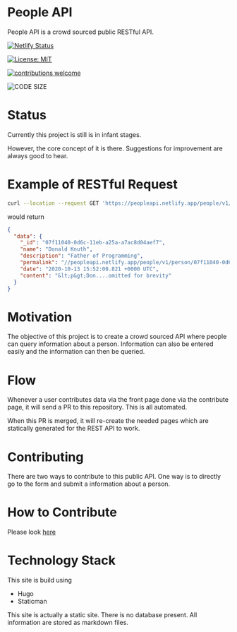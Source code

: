 
# People API

People API is a crowd sourced public RESTful API.

[![Netlify Status](https://img.shields.io/netlify/ca645974-c638-4ce7-8094-0dd7a9e59281.svg?style=square)](https://github.com/JianLoong/famous-people)


[![License: MIT](https://img.shields.io/badge/License-MIT-yellow.svg?style=square)](https://opensource.org/licenses/MIT)

[![contributions welcome](https://img.shields.io/badge/contributions-welcome-brightgreen.svg?style=square)](https://github.com/JianLoong/famous-people/issues)

![CODE SIZE](https://img.shields.io/github/languages/code-size/JianLoong/famous-people?style=flat-square) 


# Status

Currently this project is still is in infant stages.

However, the core concept of it is there. Suggestions for improvement are always good to hear.

# Example of RESTful Request

```bash
curl --location --request GET 'https://peopleapi.netlify.app/people/v1/person/07f11040-0d6c-11eb-a25a-a7ac8d04aef7/index.json'
```

would return

```json
{
  "data": {
    "_id": "07f11040-0d6c-11eb-a25a-a7ac8d04aef7",
    "name": "Donald Knuth",
    "description": "Father of Programming",
    "permalink": "//peopleapi.netlify.app/people/v1/person/07f11040-0d6c-11eb-a25a-a7ac8d04aef7/",
    "date": "2020-10-13 15:52:00.821 +0000 UTC",
    "content": "&lt;p&gt;Don....omitted for brevity"
  }
}
```

# Motivation

The objective of this project is to create a crowd sourced API where people can
query information about a person. Information can also be entered easily and the information can then be queried.

# Flow

Whenever a user contributes data via the front page done via the contribute page, it will send a PR to this repository. This is all automated.

When this PR is merged, it will re-create the needed pages which are statically generated for the REST API to work.

# Contributing

There are two ways to contribute to this public API. One way is to directly go
to the form and submit a information about a person.

# How to Contribute

Please look [here](https://github.com/JianLoong/famous-people/blob/main/CONTRIBUTING.md)

# Technology Stack

This site is build using

- Hugo
- Staticman

This site is actually a static site. There is no database present. All information are stored as markdown files.

